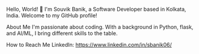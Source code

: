 Hello, World! 👋
I'm Souvik Banik, a Software Developer based in Kolkata, India. Welcome to my GitHub profile!

About Me
I'm passionate about coding. With a background in Python, flask, and AI/ML, I bring different skills to the table.

How to Reach Me
LinkedIn: https://www.linkedin.com/in/sbanik06/
